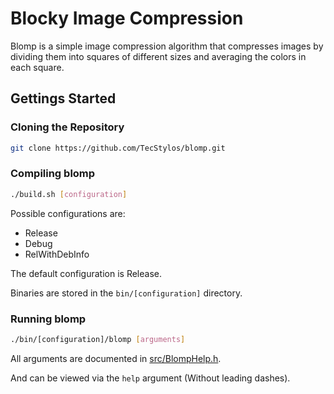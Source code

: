 # Blocky Image Compression

Blomp is a simple image compression algorithm that compresses images by dividing them into squares of different sizes and averaging the colors in each square.

## Gettings Started

### Cloning the Repository
```bash
git clone https://github.com/TecStylos/blomp.git
```
### Compiling blomp
```bash
./build.sh [configuration]
```
Possible configurations are:
 - Release
 - Debug
 - RelWithDebInfo

The default configuration is Release.

Binaries are stored in the `bin/[configuration]` directory.

### Running blomp

```bash
./bin/[configuration]/blomp [arguments]
```

All arguments are documented in [src/BlompHelp.h](src/BlompHelp.h).

And can be viewed via the `help` argument (Without leading dashes).